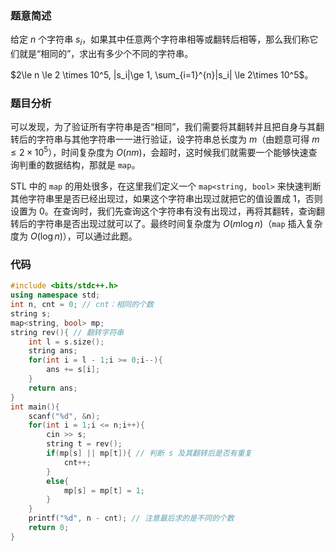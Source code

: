 ### 题意简述

给定 $n$ 个字符串 $s_i$，如果其中任意两个字符串相等或翻转后相等，那么我们称它们就是“相同的”，求出有多少个不同的字符串。

$2\le n \le 2 \times 10^5, |s_i|\ge 1, \sum_{i=1}^{n}|s_i| \le 2\times 10^5$。

### 题目分析

可以发现，为了验证所有字符串是否“相同”，我们需要将其翻转并且把自身与其翻转后的字符串与其他字符串一一进行验证，设字符串总长度为 $m$（由题意可得 $m\le 2\times 10^5$），时间复杂度为 $O(nm)$，会超时，这时候我们就需要一个能够快速查询判重的数据结构，那就是 `map`。

STL 中的 `map` 的用处很多，在这里我们定义一个 `map<string, bool>` 来快速判断其他字符串里是否已经出现过，如果这个字符串出现过就把它的值设置成 $1$，否则设置为 $0$。在查询时，我们先查询这个字符串有没有出现过，再将其翻转，查询翻转后的字符串是否出现过就可以了。最终时间复杂度为 $O(m \log n)$（`map` 插入复杂度为 $O(\log n)$），可以通过此题。

### 代码

```cpp
#include <bits/stdc++.h>
using namespace std;
int n, cnt = 0; // cnt：相同的个数
string s;
map<string, bool> mp;
string rev(){ // 翻转字符串
	int l = s.size();
	string ans;
	for(int i = l - 1;i >= 0;i--){
		ans += s[i];
	}
	return ans;
}
int main(){
	scanf("%d", &n);
	for(int i = 1;i <= n;i++){
		cin >> s;
		string t = rev();
		if(mp[s] || mp[t]){ // 判断 s 及其翻转后是否有重复
			cnt++;
		}
		else{
			mp[s] = mp[t] = 1;
		}
	}
	printf("%d", n - cnt); // 注意最后求的是不同的个数
	return 0;
}
```